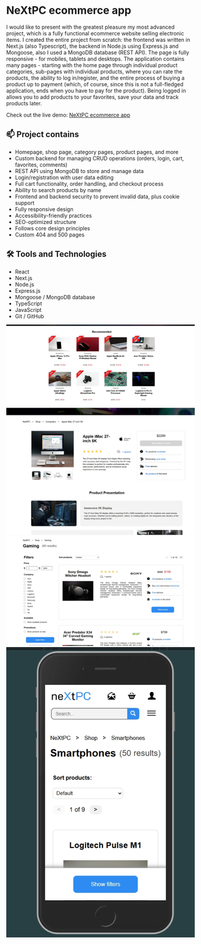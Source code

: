 <h1>NeXtPC ecommerce app</h1>

<p>I would like to present with the greatest pleasure my most advanced project, which is a fully functional ecommerce website selling electronic items. I created the entire project from scratch: the frontend was written in Next.js (also Typescript), the backend in Node.js using Express.js and Mongoose, also I used a MongoDB database (REST API). The page is fully responsive - for mobiles, tablets and desktops. The application contains many pages - starting with the home page through individual product categories, sub-pages with individual products, where you can rate the products, the ability to log in/register, and the entire process of buying a product up to payment (which, of course, since this is not a full-fledged application, ends when you have to pay for the product). Being logged in allows you to add products to your favorites, save your data and track products later.</p>

<p>Check out the live demo: <a href='https://nextpc.vercel.app'>NeXtPC ecommerce app</a></p>

<h2>📫 Project contains</h2>

<ul>
  <li>Homepage, shop page, category pages, product pages, and more</li>
  <li>Custom backend for managing CRUD operations (orders, login, cart, favorites, comments)</li>
  <li>REST API using MongoDB to store and manage data</li>
  <li>Login/registration with user data editing</li>
  <li>Full cart functionality, order handling, and checkout process</li>
  <li>Ability to search products by name</li>
  <li>Frontend and backend security to prevent invalid data, plus cookie support</li>
  <li>Fully responsive design</li>
  <li>Accessibility-friendly practices</li>
  <li>SEO-optimized structure</li>
  <li>Follows core design principles</li>
  <li>Custom 404 and 500 pages</li>
</ul>

<h2>🛠 Tools and Technologies</h2>

<ul>
  <li>React</li>
  <li>Next.js</li>
  <li>Node.js</li>
  <li>Express.js</li>
  <li>Mongoose / MongoDB database</li>
  <li>TypeScript</li>
  <li>JavaScript</li>
  <li>Git / GitHub</li>
</ul>

<div align='center'>
 <img src='./readmephotos/photo1.jpg'>
 <img src='./readmephotos/photo2.jpg'>
 <img src='./readmephotos/photo3.jpg'>
 <img src='./readmephotos/photo4.jpg'>
</div>
